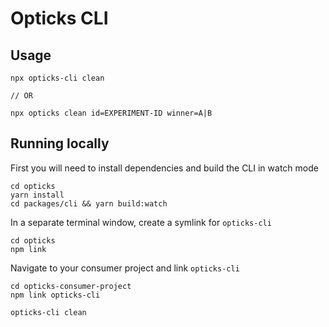 # Opticks CLI

## Usage

```shell
npx opticks-cli clean

// OR

npx opticks clean id=EXPERIMENT-ID winner=A|B
```

## Running locally

First you will need to install dependencies and build the CLI in watch mode

```shell
cd opticks
yarn install
cd packages/cli && yarn build:watch
```

In a separate terminal window, create a symlink for `opticks-cli`

```shell
cd opticks
npm link
```

Navigate to your consumer project and link `opticks-cli`

```shell
cd opticks-consumer-project
npm link opticks-cli

opticks-cli clean
```
